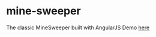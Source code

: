 mine-sweeper
============

The classic MineSweeper built with AngularJS
Demo [here](http://lorem--ipsum.github.io/mine-sweeper/)
